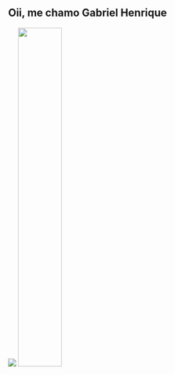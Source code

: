 ## Oii, me chamo Gabriel Henrique 

<div>
  <img widtht="42%" src="https://github.com/anuraghazra/github-readme-stats.git"/>
  <img width="42%" src="https://github.com/anuraghazra/github-readme-stats.git"/>                  
       </div>
